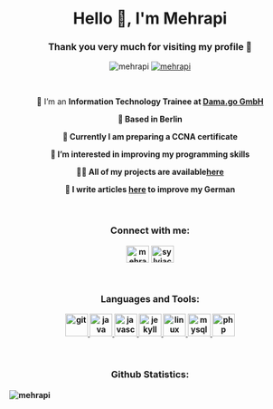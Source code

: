 
<h1 align="center">Hello 👋, I'm Mehrapi</h1>
<h3 align="center">Thank you very much for visiting my profile 🙏</h3>
<p align="center"> <img src="https://komarev.com/ghpvc/?username=mehrapi&label=Profile%20views&color=0e75b6&style=flat" alt="mehrapi" /> <a href="https://twitter.com/mehrapi" target="blank"><img src="https://img.shields.io/twitter/follow/mehrapi?logo=twitter&style=for-the-badge" alt="mehrapi" /></a></p>

<p align="center">  </p>
<br>


<p align="center">🔭 I’m an <b>Information Technology Trainee <b> at <a href="https://www.damago.de/" target="blank">Dama.go GmbH</a></p>

<p align="center">🌱 Based <b>in Berlin<b></p>

<p align="center">👯 Currently I am preparing a <b>CCNA certificate<b></p>

<p align="center">🤝 I’m interested in <b>improving my programming skills<b></p>

<p align="center">👨‍💻 All of my projects are available<a href="https://mehrapi.github.io" target="blank">here</a> </p>

<p align="center">📝 I write articles <a href="https://sieblogt.github.io" target="blank">here</a> to improve my German</p>
<br>

<h3 align="center">Connect with me:</h3>
<p align="center">
<a href="https://twitter.com/mehrapi" target="blank"><img align="center" src="https://cdn.jsdelivr.net/npm/simple-icons@3.0.1/icons/twitter.svg" alt="mehrapi" height="30" width="40" /></a>
<a href="https://linkedin.com/in/sylviacims" target="blank"><img align="center" src="https://cdn.jsdelivr.net/npm/simple-icons@3.0.1/icons/linkedin.svg" alt="sylviacims" height="30" width="40" /></a>
</p>
<br>

<h3 align="center">Languages and Tools:</h3>
<p align="center"> <a href="https://git-scm.com/" target="_blank"> <img src="https://www.vectorlogo.zone/logos/git-scm/git-scm-icon.svg" alt="git" width="40" height="40"/> </a> <a href="https://www.java.com" target="_blank"> <img src="https://devicons.github.io/devicon/devicon.git/icons/java/java-original-wordmark.svg" alt="java" width="40" height="40"/> </a> <a href="https://developer.mozilla.org/en-US/docs/Web/JavaScript" target="_blank"> <img src="https://devicons.github.io/devicon/devicon.git/icons/javascript/javascript-original.svg" alt="javascript" width="40" height="40"/> </a> <a href="https://jekyllrb.com/" target="_blank"> <img src="https://www.vectorlogo.zone/logos/jekyllrb/jekyllrb-icon.svg" alt="jekyll" width="40" height="40"/> </a> <a href="https://www.linux.org/" target="_blank"> <img src="https://devicons.github.io/devicon/devicon.git/icons/linux/linux-original.svg" alt="linux" width="40" height="40"/> </a> <a href="https://www.mysql.com/" target="_blank"> <img src="https://devicons.github.io/devicon/devicon.git/icons/mysql/mysql-original-wordmark.svg" alt="mysql" width="40" height="40"/> </a> <a href="https://www.php.net" target="_blank"> <img src="https://devicons.github.io/devicon/devicon.git/icons/php/php-original.svg" alt="php" width="40" height="40"/> </a> </p>
<br>

<h3 align="center">Github Statistics:</h3>
<p>&nbsp;<img align="center" src="https://github-readme-stats.vercel.app/api?username=mehrapi&show_icons=true&locale=en" alt="mehrapi" /></p>
